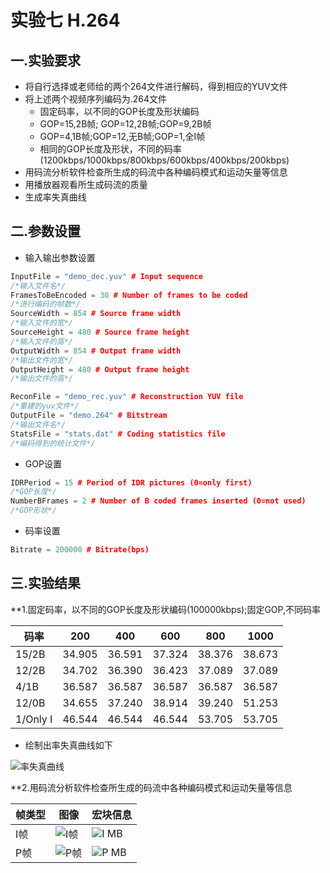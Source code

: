 # 实验七 H.264
## 一.实验要求

+ 将自行选择或老师给的两个264文件进行解码，得到相应的YUV文件
+ 将上述两个视频序列编码为.264文件
	+ 固定码率，以不同的GOP长度及形状编码
  	+ GOP=15,2B帧; GOP=12,2B帧;GOP=9,2B帧
    + GOP=4,1B帧;GOP=12,无B帧;GOP=1,全I帧
	+ 相同的GOP长度及形状，不同的码率(1200kbps/1000kbps/800kbps/600kbps/400kbps/200kbps)
+ 用码流分析软件检查所生成的码流中各种编码模式和运动矢量等信息
+ 用播放器观看所生成码流的质量
+ 生成率失真曲线

## 二.参数设置

+ 输入输出参数设置
```cpp
InputFile = "demo_dec.yuv" # Input sequence
/*输入文件名*/
FramesToBeEncoded = 30 # Number of frames to be coded
/*进行编码的帧数*/
SourceWidth = 854 # Source frame width
/*输入文件的宽*/
SourceHeight = 480 # Source frame height
/*输入文件的高*/
OutputWidth = 854 # Output frame width
/*输出文件的宽*/
OutputHeight = 480 # Output frame height
/*输出文件的高*/

ReconFile = "demo_rec.yuv" # Reconstruction YUV file
/*重建的yuv文件*/
OutputFile = "demo.264" # Bitstream
/*输出文件名*/
StatsFile = "stats.dat" # Coding statistics file
/*编码得到的统计文件*/
```

+ GOP设置
```cpp
IDRPeriod = 15 # Period of IDR pictures (0=only first)
/*GOP长度*/
NumberBFrames = 2 # Number of B coded frames inserted (0=not used)
/*GOP形状*/
```

+ 码率设置
```cpp
Bitrate = 200000 # Bitrate(bps)
```
## 三.实验结果

**1.固定码率，以不同的GOP长度及形状编码(100000kbps);固定GOP,不同码率

码率 | 200 | 400 | 600 | 800 | 1000
--- | --- | ---| --- | --- | --- 
15/2B |34.905|36.591|37.324|38.376|38.673
12/2B |34.702|36.390|36.423|37.089|37.089
4/1B |36.587|36.587|36.587|36.587|36.587
12/0B |34.655|37.240|38.914|39.240|51.253
1/Only I|46.544|46.544|46.544|53.705|53.705

+ 绘制出率失真曲线如下

![率失真曲线]()

**2.用码流分析软件检查所生成的码流中各种编码模式和运动矢量等信息

帧类型 | 图像 | 宏块信息
--- | --- | ---
I帧 | ![I帧]() | ![I MB]()
P帧 | ![P帧]() | ![P MB]()
